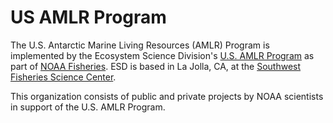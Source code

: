 # US AMLR Program

The U.S. Antarctic Marine Living Resources (AMLR) Program is implemented by the Ecosystem Science Division's [U.S. AMLR Program](https://www.fisheries.noaa.gov/about/antarctic-ecosystem-research-division-southwest-fisheries-science-center) as part of [NOAA Fisheries](https://www.fisheries.noaa.gov/). ESD is based in La Jolla, CA, at the [Southwest Fisheries Science Center](https://www.fisheries.noaa.gov/about/southwest-fisheries-science-center).

This organization consists of public and private projects by NOAA scientists in support of the U.S. AMLR Program.
